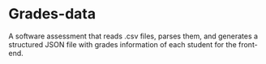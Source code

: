 # Grades-data
A software assessment that reads .csv files, parses them, and generates a structured JSON file with grades information of each student for the front-end.

